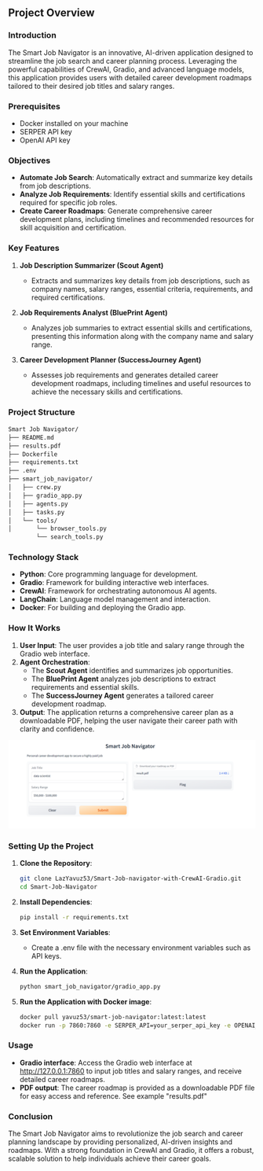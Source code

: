 
## Project Overview

### Introduction

The Smart Job Navigator is an innovative, AI-driven application designed to streamline the job search and career planning process. Leveraging the powerful capabilities of CrewAI, Gradio, and advanced language models, this application provides users with detailed career development roadmaps tailored to their desired job titles and salary ranges.
### Prerequisites

- Docker installed on your machine
- SERPER API key
- OpenAI API key

### Objectives

- **Automate Job Search**: Automatically extract and summarize key details from job descriptions.
- **Analyze Job Requirements**: Identify essential skills and certifications required for specific job roles.
- **Create Career Roadmaps**: Generate comprehensive career development plans, including timelines and recommended resources for skill acquisition and certification.

### Key Features

1. **Job Description Summarizer (Scout Agent)**
   - Extracts and summarizes key details from job descriptions, such as company names, salary ranges, essential criteria, requirements, and required certifications.

2. **Job Requirements Analyst (BluePrint Agent)**
   - Analyzes job summaries to extract essential skills and certifications, presenting this information along with the company name and salary range.

3. **Career Development Planner (SuccessJourney Agent)**
   - Assesses job requirements and generates detailed career development roadmaps, including timelines and useful resources to achieve the necessary skills and certifications.

### Project Structure

```sh
Smart Job Navigator/
├── README.md
├── results.pdf
├── Dockerfile
├── requirements.txt
├── .env
├── smart_job_navigator/
│   ├── crew.py
│   ├── gradio_app.py
│   ├── agents.py
│   ├── tasks.py
│   └── tools/
│       └── browser_tools.py
        └── search_tools.py
```

### Technology Stack

- **Python**: Core programming language for development.
- **Gradio**: Framework for building interactive web interfaces.
- **CrewAI**: Framework for orchestrating autonomous AI agents.
- **LangChain**: Language model management and interaction.
- **Docker**: For building and deploying the Gradio app.

### How It Works

1. **User Input**: The user provides a job title and salary range through the Gradio web interface.
2. **Agent Orchestration**:
   - The **Scout Agent** identifies and summarizes job opportunities.
   - The **BluePrint Agent** analyzes job descriptions to extract requirements and essential skills.
   - The **SuccessJourney Agent** generates a tailored career development roadmap.
3. **Output**: The application returns a comprehensive career plan as a downloadable PDF, helping the user navigate their career path with clarity and confidence.

![App View](./app_view.png)

### Setting Up the Project

1. **Clone the Repository**:

   ```sh
   git clone LazYavuz53/Smart-Job-navigator-with-CrewAI-Gradio.git
   cd Smart-Job-Navigator
   ```

2. **Install Dependencies**:

   ```sh
   pip install -r requirements.txt
   ```

3. **Set Environment Variables**:
   - Create a .env file with the necessary environment variables such as API keys. 

4. **Run the Application**:

   ``` sh
   python smart_job_navigator/gradio_app.py
   ```
4. **Run the Application with Docker image**:
   ```sh
   docker pull yavuz53/smart-job-navigator:latest:latest
   docker run -p 7860:7860 -e SERPER_API=your_serper_api_key -e OPENAI_API=your_openai_api_key yavuz53/smart-job-navigator:latest:latest

### Usage

- **Gradio interface**: Access the Gradio web interface at http://127.0.0.1:7860 to input job titles and salary ranges, and receive detailed career roadmaps.
- **PDF output**: The career roadmap is provided as a downloadable PDF file for easy access and reference. See example "results.pdf"

### Conclusion

The Smart Job Navigator aims to revolutionize the job search and career planning landscape by providing personalized, AI-driven insights and roadmaps. With a strong foundation in CrewAI and Gradio, it offers a robust, scalable solution to help individuals achieve their career goals.
